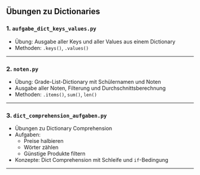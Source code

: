 ## Übungen zu Dictionaries

### 1. `aufgabe_dict_keys_values.py`

- Übung: Ausgabe aller Keys und aller Values aus einem Dictionary
- Methoden: `.keys()`, `.values()`

---

### 2. `noten.py`

- Übung: Grade-List-Dictionary mit Schülernamen und Noten
- Ausgabe aller Noten, Filterung und Durchschnittsberechnung
- Methoden: `.items()`, `sum()`, `len()`

---

### 3. `dict_comprehension_aufgaben.py`

- Übungen zu Dictionary Comprehension
- Aufgaben:
  - Preise halbieren
  - Wörter zählen
  - Günstige Produkte filtern
- Konzepte: Dict Comprehension mit Schleife und `if`-Bedingung

---
